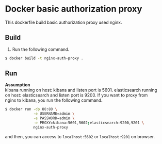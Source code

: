 # Docker basic authorization proxy

This dockerfile build basic authorization proxy used nginx.

## Build

1. Run the following command.
```bash
$ docker build -t nginx-auth-proxy .
```

## Run

**Assumption**  
kibana running on host: kibana and listen port is 5601.
elasticsearch running on host: elasticsearch and listen port is 9200.
If you want to proxy from nginx to kibana, you run the following command.

```bash
$ docker run -dp 80:80 \
             -e USERNAME=admin \
             -e PASSWORD=admin \
             -e PROXY=kibana:5601,5602;elasticsearch:9200,9201 \
             nginx-auth-proxy
```

and then, you can access to `localhost:5602` or `localhost:9201` on browser.
